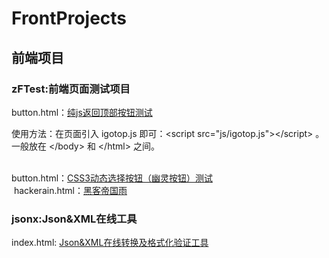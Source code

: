 # FrontProjects
## 前端项目
### zFTest:前端页面测试项目
  button.html：<a href="https://itanken.github.io/FrontProjects/zFTest/gotop.html" target="_blank">纯js返回顶部按钮测试</a>
  <p>使用方法：在页面引入 igotop.js 即可：&lt;script src="js/igotop.js"&gt;&lt;/script&gt; 。一般放在 &lt;/body&gt; 和 &lt;/html&gt; 之间。</p><br>
  button.html：<a href="https://itanken.github.io/FrontProjects/zFTest/button.html" target="_blank">CSS3动态选择按钮（幽灵按钮）测试</a><br>
  hackerain.html：<a href="https://itanken.github.io/FrontProjects/zFTest/hackerain.html" target="_blank">黑客帝国雨</a>
### jsonx:Json&XML在线工具
  index.html: <a href="https://itanken.github.io/FrontProjects/jsonx/" target="_blank">Json&XML在线转换及格式化验证工具</a>
